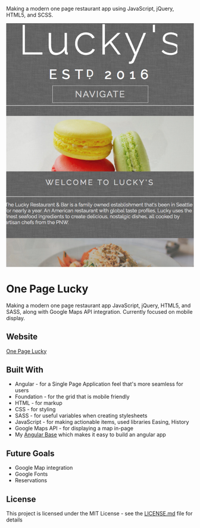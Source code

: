 Making a modern one page restaurant app using JavaScript, jQuery, HTML5, and SCSS. 

![One Page Lucky](./assets/Luckys.jpg?raw=true "One Page Lucky")

# One Page Lucky
Making a modern one page restaurant app JavaScript, jQuery, HTML5, and SASS, along with Google Maps API integration. Currently focused on mobile display.

## Website
[One Page Lucky](http://theluckydiner.com.s3-website-us-west-2.amazonaws.com/)

## Built With
* Angular - for a Single Page Application feel that's more seamless for users
* Foundation - for the grid that is mobile friendly
* HTML - for markup
* CSS - for styling
* SASS - for useful variables when creating stylesheets
* JavaScript - for making actionable items, used libraries Easing, History
* Google Maps API - for displaying a map in-page
* My [Angular Base](https://github.com/brytree/angular-base) which makes it easy to build an angular app 

## Future Goals
* Google Map integration
* Google Fonts
* Reservations

## License

This project is licensed under the MIT License - see the [LICENSE.md](LICENSE.md) file for details

